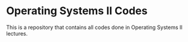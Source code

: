 # Operating Systems II Codes
This is a repository that contains all codes done in Operating Systems II lectures.
